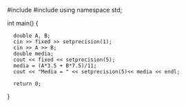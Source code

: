  #include <iostream>
  #include <iomanip>
  using namespace std;

  int main() {

      double A, B;
      cin >> fixed >> setprecision(1);
      cin >> A >> B;
      double media;
      cout << fixed << setprecision(5);
      media = (A*3.5 + B*7.5)/11;
      cout << "Media = " << setprecision(5)<< media << endl;

      return 0;
  }

